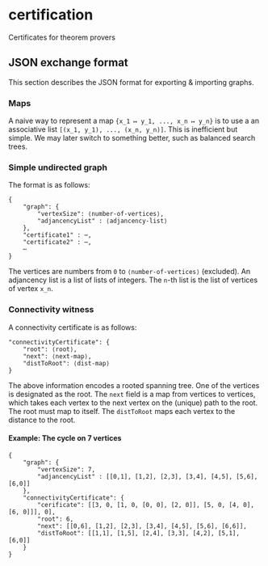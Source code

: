 # certification
Certificates for theorem provers

## JSON exchange format

This section describes the JSON format for exporting & importing graphs.

### Maps

A naive way to represent a map `{x_1 ↦ y_1, ..., x_n ↦ y_n}` is to use a an associative list `[(x_1, y_1), ..., (x_n,
y_n)]`. This is inefficient but simple. We may later switch to something better, such as balanced search trees.

### Simple undirected graph

The format is as follows:
```
{
    "graph": {
        "vertexSize": ⟨number-of-vertices⟩,
        "adjancencyList" : ⟨adjancency-list⟩
    },
    "certificate1" : ⋯,
    "certificate2" : ⋯,
    ⋯
}
```
The vertices are numbers from `0` to `⟨number-of-vertices⟩` (excluded). An adjancency list is a list of lists of
integers. The `n`-th list is the list of vertices of vertex `x_n`.

### Connectivity witness

A connectivity certificate is as follows:
```
"connectivityCertificate": {
    "root": ⟨root⟩,
    "next": ⟨next-map⟩,
    "distToRoot": ⟨dist-map⟩
}
```
The above information encodes a rooted spanning tree. One of the vertices is designated as the root.
The `next` field is a map from vertices to vertices, which takes each vertex to the next vertex on the
(unique) path to the root. The root must map to itself. The `distToRoot` maps each vertex to the distance
to the root.


#### Example: The cycle on 7 vertices

```
{
    "graph": {
        "vertexSize": 7,
        "adjancencyList" : [[0,1], [1,2], [2,3], [3,4], [4,5], [5,6], [6,0]]
    },
    "connectivityCertificate": {
        "cerificate": [[3, 0, [1, 0, [0, 0], [2, 0]], [5, 0, [4, 0], [6, 0]]], 0],
        "root": 6,
        "next": [[0,6], [1,2], [2,3], [3,4], [4,5], [5,6], [6,6]],
        "distToRoot": [[1,1], [1,5], [2,4], [3,3], [4,2], [5,1], [6,0]]
    }
}
```
